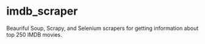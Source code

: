 # imdb_scraper
Beauriful Soup, Scrapy, and Selenium scrapers for getting information about top 250 IMDB movies.

